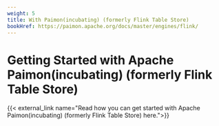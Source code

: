 ```yaml
---
weight: 5
title: With Paimon(incubating) (formerly Flink Table Store)
bookHref: https://paimon.apache.org/docs/master/engines/flink/
---
```

<!--
Licensed to the Apache Software Foundation (ASF) under one
or more contributor license agreements.  See the NOTICE file
distributed with this work for additional information
regarding copyright ownership.  The ASF licenses this file
to you under the Apache License, Version 2.0 (the
"License"); you may not use this file except in compliance
with the License.  You may obtain a copy of the License at

  http://www.apache.org/licenses/LICENSE-2.0

Unless required by applicable law or agreed to in writing,
software distributed under the License is distributed on an
"AS IS" BASIS, WITHOUT WARRANTIES OR CONDITIONS OF ANY
KIND, either express or implied.  See the License for the
specific language governing permissions and limitations
under the License.
-->

# Getting Started with Apache Paimon(incubating) (formerly Flink Table Store)

{{< external_link name="Read how you can get started with Apache Paimon(incubating) (formerly Flink Table Store) here.">}}